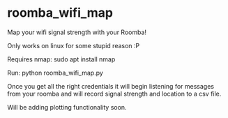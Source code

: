 # roomba_wifi_map
Map your wifi signal strength with your Roomba!

Only works on linux for some stupid reason :P

Requires nmap:
sudo apt install nmap

Run:
python roomba_wifi_map.py

Once you get all the right credentials it will begin listening for messages from your roomba and will record signal strength and location to a csv file.

Will be adding plotting functionality soon.
